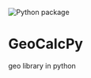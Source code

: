 ![Python package](https://github.com/rodi055/GeoCalcPy/workflows/Python%20package/badge.svg)
# GeoCalcPy
geo library in python
